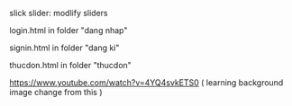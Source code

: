 slick slider: modlify sliders

login.html in folder "dang nhap"

signin.html in folder "dang ki"

thucdon.html in folder "thucdon"

https://www.youtube.com/watch?v=4YQ4svkETS0 ( learning background image change from this )
